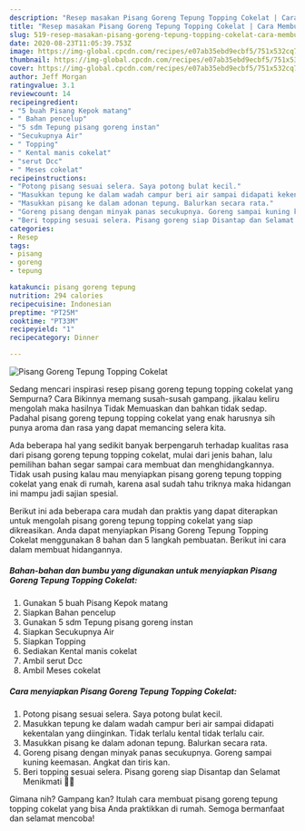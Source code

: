 ```yaml
---
description: "Resep masakan Pisang Goreng Tepung Topping Cokelat | Cara Membuat Pisang Goreng Tepung Topping Cokelat Yang Menggugah Selera"
title: "Resep masakan Pisang Goreng Tepung Topping Cokelat | Cara Membuat Pisang Goreng Tepung Topping Cokelat Yang Menggugah Selera"
slug: 519-resep-masakan-pisang-goreng-tepung-topping-cokelat-cara-membuat-pisang-goreng-tepung-topping-cokelat-yang-menggugah-selera
date: 2020-08-23T11:05:39.753Z
image: https://img-global.cpcdn.com/recipes/e07ab35ebd9ecbf5/751x532cq70/pisang-goreng-tepung-topping-cokelat-foto-resep-utama.jpg
thumbnail: https://img-global.cpcdn.com/recipes/e07ab35ebd9ecbf5/751x532cq70/pisang-goreng-tepung-topping-cokelat-foto-resep-utama.jpg
cover: https://img-global.cpcdn.com/recipes/e07ab35ebd9ecbf5/751x532cq70/pisang-goreng-tepung-topping-cokelat-foto-resep-utama.jpg
author: Jeff Morgan
ratingvalue: 3.1
reviewcount: 14
recipeingredient:
- "5 buah Pisang Kepok matang"
- " Bahan pencelup"
- "5 sdm Tepung pisang goreng instan"
- "Secukupnya Air"
- " Topping"
- " Kental manis cokelat"
- "serut Dcc"
- " Meses cokelat"
recipeinstructions:
- "Potong pisang sesuai selera. Saya potong bulat kecil."
- "Masukkan tepung ke dalam wadah campur beri air sampai didapati kekentalan yang diinginkan. Tidak terlalu kental tidak terlalu cair."
- "Masukkan pisang ke dalam adonan tepung. Balurkan secara rata."
- "Goreng pisang dengan minyak panas secukupnya. Goreng sampai kuning keemasan. Angkat dan tiris kan."
- "Beri topping sesuai selera. Pisang goreng siap Disantap dan Selamat Menikmati 🙏😍"
categories:
- Resep
tags:
- pisang
- goreng
- tepung

katakunci: pisang goreng tepung 
nutrition: 294 calories
recipecuisine: Indonesian
preptime: "PT25M"
cooktime: "PT33M"
recipeyield: "1"
recipecategory: Dinner

---
```



![Pisang Goreng Tepung Topping Cokelat](https://img-global.cpcdn.com/recipes/e07ab35ebd9ecbf5/751x532cq70/pisang-goreng-tepung-topping-cokelat-foto-resep-utama.jpg)

Sedang mencari inspirasi resep pisang goreng tepung topping cokelat yang Sempurna? Cara Bikinnya memang susah-susah gampang. jikalau keliru mengolah maka hasilnya Tidak Memuaskan dan bahkan tidak sedap. Padahal pisang goreng tepung topping cokelat yang enak harusnya sih punya aroma dan rasa yang dapat memancing selera kita.



Ada beberapa hal yang sedikit banyak berpengaruh terhadap kualitas rasa dari pisang goreng tepung topping cokelat, mulai dari jenis bahan, lalu pemilihan bahan segar sampai cara membuat dan menghidangkannya. Tidak usah pusing kalau mau menyiapkan pisang goreng tepung topping cokelat yang enak di rumah, karena asal sudah tahu triknya maka hidangan ini mampu jadi sajian spesial.


Berikut ini ada beberapa cara mudah dan praktis yang dapat diterapkan untuk mengolah pisang goreng tepung topping cokelat yang siap dikreasikan. Anda dapat menyiapkan Pisang Goreng Tepung Topping Cokelat menggunakan 8 bahan dan 5 langkah pembuatan. Berikut ini cara dalam membuat hidangannya.

<!--inarticleads1-->

##### Bahan-bahan dan bumbu yang digunakan untuk menyiapkan Pisang Goreng Tepung Topping Cokelat:

1. Gunakan 5 buah Pisang Kepok matang
1. Siapkan  Bahan pencelup
1. Gunakan 5 sdm Tepung pisang goreng instan
1. Siapkan Secukupnya Air
1. Siapkan  Topping
1. Sediakan  Kental manis cokelat
1. Ambil serut Dcc
1. Ambil  Meses cokelat




<!--inarticleads2-->

##### Cara menyiapkan Pisang Goreng Tepung Topping Cokelat:

1. Potong pisang sesuai selera. Saya potong bulat kecil.
1. Masukkan tepung ke dalam wadah campur beri air sampai didapati kekentalan yang diinginkan. Tidak terlalu kental tidak terlalu cair.
1. Masukkan pisang ke dalam adonan tepung. Balurkan secara rata.
1. Goreng pisang dengan minyak panas secukupnya. Goreng sampai kuning keemasan. Angkat dan tiris kan.
1. Beri topping sesuai selera. Pisang goreng siap Disantap dan Selamat Menikmati 🙏😍




Gimana nih? Gampang kan? Itulah cara membuat pisang goreng tepung topping cokelat yang bisa Anda praktikkan di rumah. Semoga bermanfaat dan selamat mencoba!
